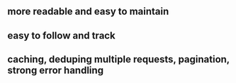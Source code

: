 ## more readable and easy to maintain 
## easy to follow and track
## caching, deduping multiple requests, pagination, strong error handling